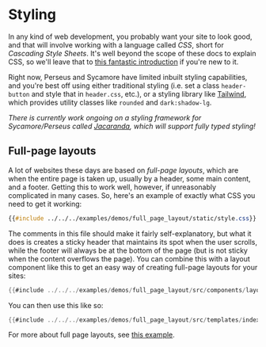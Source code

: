 # Styling

In any kind of web development, you probably want your site to look good, and that will involve working with a language called *CSS*, short for *Cascading Style Sheets*. It's well beyond the scope of these docs to explain CSS, so we'll leave that to [this fantastic introduction](https://developer.mozilla.org/en-US/docs/Learn/Getting_started_with_the_web/CSS_basics) if you're new to it.

Right now, Perseus and Sycamore have limited inbuilt styling capabilities, and you're best off using either traditional styling (i.e. set a class `header-button` and style that in `header.css`, etc.), or a styling library like [Tailwind](https://tailwindcss.com), which provides utility classes like `rounded` and `dark:shadow-lg`.

*There is currently work ongoing on a styling framework for Sycamore/Perseus called [Jacaranda](https://github.com/framesurge/jacaranda), which will support fully typed styling!*

## Full-page layouts

A lot of websites these days are based on *full-page layouts*, which are when the entire page is taken up, usually by a header, some main content, and a footer. Getting this to work well, however, if unreasonably complicated in many cases. So, here's an example of exactly what CSS you need to get it working:

```css
{{#include ../../../examples/demos/full_page_layout/static/style.css}}
```

The comments in this file should make it fairly self-explanatory, but what it does is creates a sticky header that maintains its spot when the user scrolls, while the footer will always be at the bottom of the page (but is not sticky when the content overflows the page). You can combine this with a layout component like this to get an easy way of creating full-page layouts for your sites:

```rust
{{#include ../../../examples/demos/full_page_layout/src/components/layout.rs}}
```

You can then use this like so:

```rust
{{#include ../../../examples/demos/full_page_layout/src/templates/index.rs}}
```

For more about full page layouts, see [this example](https://github.com/framesurge/perseus/tree/main/examples/demos/full_page_layout).
